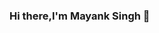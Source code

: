### Hi there,I'm Mayank Singh 👋

<!--
**mayanksingh2233/mayanksingh2233** is a ✨ _special_ ✨ repository because its `README.md` (this file) appears on your GitHub profile.



- 🌱 I’m currently learning **Machine Learning **and **Data Science**
- 👯 I’m looking to collaborate on Machine Learning Projects
- 💬 Ask me about Machine learning and Deeplearning 
- 📫 How to reach me: singhmayank.ms@gmail.com

### About me 
- Love to solve the Machine Learning and Deeplaerning related problems

###Linked In Profile 
[My Linked-In ](https://www.linkedin.com/in/mayank-singh-859574215?lipi=urn%3Ali%3Apage%3Ad_flagship3_profile_view_base_contact_details%3BueYV2dGwSn2eKQlotbp0Vg%3D%3D)
